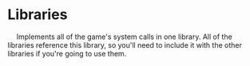 # Libraries
&emsp; Implements all of the game's system calls in one library. All of the libraries reference this library, so you'll need to include it with the other libraries if you're going to use them.